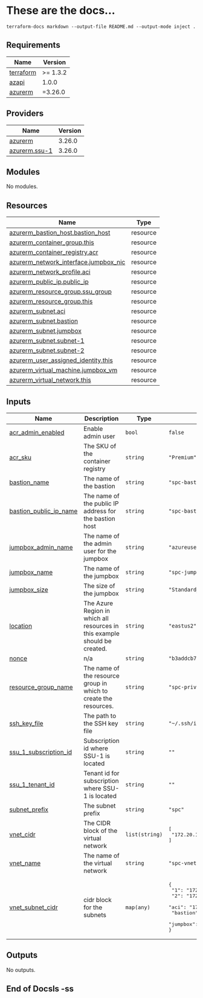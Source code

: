 # These are the docs...

```
terraform-docs markdown --output-file README.md --output-mode inject .
```

<!-- BEGIN_TF_DOCS -->
## Requirements

| Name | Version |
|------|---------|
| <a name="requirement_terraform"></a> [terraform](#requirement\_terraform) | >= 1.3.2 |
| <a name="requirement_azapi"></a> [azapi](#requirement\_azapi) | 1.0.0 |
| <a name="requirement_azurerm"></a> [azurerm](#requirement\_azurerm) | =3.26.0 |

## Providers

| Name | Version |
|------|---------|
| <a name="provider_azurerm"></a> [azurerm](#provider\_azurerm) | 3.26.0 |
| <a name="provider_azurerm.ssu-1"></a> [azurerm.ssu-1](#provider\_azurerm.ssu-1) | 3.26.0 |

## Modules

No modules.

## Resources

| Name | Type |
|------|------|
| [azurerm_bastion_host.bastion_host](https://registry.terraform.io/providers/hashicorp/azurerm/3.26.0/docs/resources/bastion_host) | resource |
| [azurerm_container_group.this](https://registry.terraform.io/providers/hashicorp/azurerm/3.26.0/docs/resources/container_group) | resource |
| [azurerm_container_registry.acr](https://registry.terraform.io/providers/hashicorp/azurerm/3.26.0/docs/resources/container_registry) | resource |
| [azurerm_network_interface.jumpbox_nic](https://registry.terraform.io/providers/hashicorp/azurerm/3.26.0/docs/resources/network_interface) | resource |
| [azurerm_network_profile.aci](https://registry.terraform.io/providers/hashicorp/azurerm/3.26.0/docs/resources/network_profile) | resource |
| [azurerm_public_ip.public_ip](https://registry.terraform.io/providers/hashicorp/azurerm/3.26.0/docs/resources/public_ip) | resource |
| [azurerm_resource_group.ssu_group](https://registry.terraform.io/providers/hashicorp/azurerm/3.26.0/docs/resources/resource_group) | resource |
| [azurerm_resource_group.this](https://registry.terraform.io/providers/hashicorp/azurerm/3.26.0/docs/resources/resource_group) | resource |
| [azurerm_subnet.aci](https://registry.terraform.io/providers/hashicorp/azurerm/3.26.0/docs/resources/subnet) | resource |
| [azurerm_subnet.bastion](https://registry.terraform.io/providers/hashicorp/azurerm/3.26.0/docs/resources/subnet) | resource |
| [azurerm_subnet.jumpbox](https://registry.terraform.io/providers/hashicorp/azurerm/3.26.0/docs/resources/subnet) | resource |
| [azurerm_subnet.subnet-1](https://registry.terraform.io/providers/hashicorp/azurerm/3.26.0/docs/resources/subnet) | resource |
| [azurerm_subnet.subnet-2](https://registry.terraform.io/providers/hashicorp/azurerm/3.26.0/docs/resources/subnet) | resource |
| [azurerm_user_assigned_identity.this](https://registry.terraform.io/providers/hashicorp/azurerm/3.26.0/docs/resources/user_assigned_identity) | resource |
| [azurerm_virtual_machine.jumpbox_vm](https://registry.terraform.io/providers/hashicorp/azurerm/3.26.0/docs/resources/virtual_machine) | resource |
| [azurerm_virtual_network.this](https://registry.terraform.io/providers/hashicorp/azurerm/3.26.0/docs/resources/virtual_network) | resource |

## Inputs

| Name | Description | Type | Default | Required |
|------|-------------|------|---------|:--------:|
| <a name="input_acr_admin_enabled"></a> [acr\_admin\_enabled](#input\_acr\_admin\_enabled) | Enable admin user | `bool` | `false` | no |
| <a name="input_acr_sku"></a> [acr\_sku](#input\_acr\_sku) | The SKU of the container registry | `string` | `"Premium"` | no |
| <a name="input_bastion_name"></a> [bastion\_name](#input\_bastion\_name) | The name of the bastion | `string` | `"spc-bastion"` | no |
| <a name="input_bastion_public_ip_name"></a> [bastion\_public\_ip\_name](#input\_bastion\_public\_ip\_name) | The name of the public IP address for the bastion host | `string` | `"spc-bastion-pip"` | no |
| <a name="input_jumpbox_admin_name"></a> [jumpbox\_admin\_name](#input\_jumpbox\_admin\_name) | The name of the admin user for the jumpbox | `string` | `"azureuser"` | no |
| <a name="input_jumpbox_name"></a> [jumpbox\_name](#input\_jumpbox\_name) | The name of the jumpbox | `string` | `"spc-jumpbox"` | no |
| <a name="input_jumpbox_size"></a> [jumpbox\_size](#input\_jumpbox\_size) | The size of the jumpbox | `string` | `"Standard_D2s_v3"` | no |
| <a name="input_location"></a> [location](#input\_location) | The Azure Region in which all resources in this example should be created. | `string` | `"eastus2"` | no |
| <a name="input_nonce"></a> [nonce](#input\_nonce) | n/a | `string` | `"b3addcb7"` | no |
| <a name="input_resource_group_name"></a> [resource\_group\_name](#input\_resource\_group\_name) | The name of the resource group in which to create the resources. | `string` | `"spc-private"` | no |
| <a name="input_ssh_key_file"></a> [ssh\_key\_file](#input\_ssh\_key\_file) | The path to the SSH key file | `string` | `"~/.ssh/id_rsa"` | no |
| <a name="input_ssu_1_subscription_id"></a> [ssu\_1\_subscription\_id](#input\_ssu\_1\_subscription\_id) | Subscription id where SSU-1 is located | `string` | `""` | no |
| <a name="input_ssu_1_tenant_id"></a> [ssu\_1\_tenant\_id](#input\_ssu\_1\_tenant\_id) | Tenant id for subscription where SSU-1 is located | `string` | `""` | no |
| <a name="input_subnet_prefix"></a> [subnet\_prefix](#input\_subnet\_prefix) | The subnet prefix | `string` | `"spc"` | no |
| <a name="input_vnet_cidr"></a> [vnet\_cidr](#input\_vnet\_cidr) | The CIDR block of the virtual network | `list(string)` | <pre>[<br>  "172.20.1.0/24"<br>]</pre> | no |
| <a name="input_vnet_name"></a> [vnet\_name](#input\_vnet\_name) | The name of the virtual network | `string` | `"spc-vnet"` | no |
| <a name="input_vnet_subnet_cidr"></a> [vnet\_subnet\_cidr](#input\_vnet\_subnet\_cidr) | cidr block for the subnets | `map(any)` | <pre>{<br>  "1": "172.20.1.0/27",<br>  "2": "172.20.1.32/27",<br>  "aci": "172.20.1.64/27",<br>  "bastion": "172.20.1.128/27",<br>  "jumpbox": "172.20.1.96/27"<br>}</pre> | no |

## Outputs

No outputs.
<!-- END_TF_DOCS -->


## End of Docsls -ss